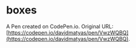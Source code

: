 # boxes

A Pen created on CodePen.io. Original URL: [https://codepen.io/davidmatyas/pen/VwzWQBQ](https://codepen.io/davidmatyas/pen/VwzWQBQ).


